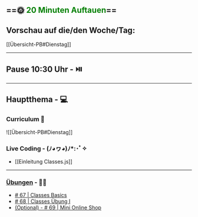 ## ==🌞 <font style="color:green">20 Minuten Auftauen</font>==

## Vorschau auf die/den Woche/Tag:

[[Übersicht-PB#Dienstag]]

---

## Pause 10:30 Uhr - ⏯️

---

## Hauptthema - 💻

### Curriculum 📝

![[Übersicht-PB#Dienstag]]


### Live Coding -  (ﾉ◕ヮ◕)ﾉ*:･ﾟ✧

-   [[Einleitung Classes.js]]
---

### [Übungen](https://classroom.github.com/classrooms/113973596-fbw-wd-22-d07-ubungsaufgaben) - 🏋️‍♂️

-   [# 67 | Classes Basics](https://github.com/DigitalCareerInstitute/PB-Classes-Basics)
-   [# 68 | Classes Übung I](https://github.com/DigitalCareerInstitute/PB-Classes-Exercise-1/tree/main)
-   [(Optional) - # 69 | Mini Online Shop](https://github.com/DigitalCareerInstitute/PB-classes-onlineShop)